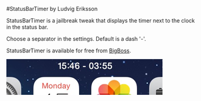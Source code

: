 #StatusBarTimer 
by Ludvig Eriksson

StatusBarTimer is a jailbreak tweak that displays the timer next to the clock in the status bar.

Choose a separator in the settings. Default is a dash '-'.

StatusBarTimer is available for free from [BigBoss](http://moreinfo.thebigboss.org/moreinfo/depiction.php?file=statusbartimerDp).

<img src="/Screenshots/1.jpg"/>
